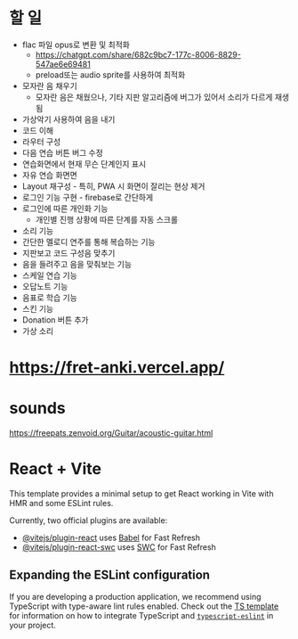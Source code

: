 # 할 일

- flac 파일 opus로 변환 및 최적화
  - https://chatgpt.com/share/682c9bc7-177c-8006-8829-547ae6e69481
  - preload또는 audio sprite를 사용하여 최적화
- 모자란 음 채우기
  - 모자란 음은 채웠으나, 기타 지판 알고리즘에 버그가 있어서 소리가 다르게 재생됨
- 가상악기 사용하여 음을 내기
- 코드 이해
- 라우터 구성
- 다음 연습 버튼 버그 수정
- 연습화면에서 현재 무슨 단계인지 표시
- 자유 연습 화면면
- Layout 재구성 - 특히, PWA 시 화면이 잘리는 현상 제거
- 로그인 기능 구현 - firebase로 간단하게
- 로그인에 따른 개인화 기능
  - 개인별 진행 상황에 따른 단계를 자동 스크롤
- 소리 기능
- 간단한 멜로디 연주를 통해 복습하는 기능
- 지판보고 코드 구성음 맞추기
- 음을 들려주고 음을 맞춰보는 기능
- 스케일 연습 기능
- 오답노트 기능
- 음표로 학습 기능
- 스킨 기능
- Donation 버튼 추가
- 가상 소리

# https://fret-anki.vercel.app/

# sounds

https://freepats.zenvoid.org/Guitar/acoustic-guitar.html

# React + Vite

This template provides a minimal setup to get React working in Vite with HMR and some ESLint rules.

Currently, two official plugins are available:

- [@vitejs/plugin-react](https://github.com/vitejs/vite-plugin-react/blob/main/packages/plugin-react) uses [Babel](https://babeljs.io/) for Fast Refresh
- [@vitejs/plugin-react-swc](https://github.com/vitejs/vite-plugin-react/blob/main/packages/plugin-react-swc) uses [SWC](https://swc.rs/) for Fast Refresh

## Expanding the ESLint configuration

If you are developing a production application, we recommend using TypeScript with type-aware lint rules enabled. Check out the [TS template](https://github.com/vitejs/vite/tree/main/packages/create-vite/template-react-ts) for information on how to integrate TypeScript and [`typescript-eslint`](https://typescript-eslint.io) in your project.
